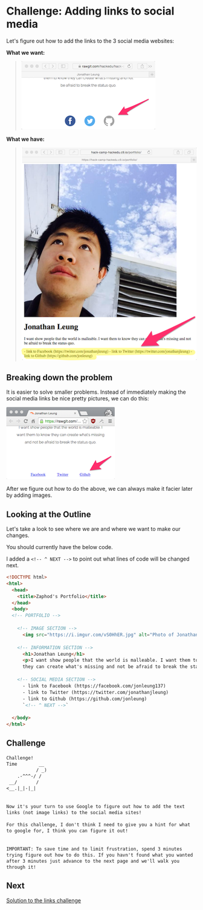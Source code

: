 # Challenge: Adding links to social media

Let's figure out how to add the links to the 3 social media websites:

__What we want:__

> ![](img/social_media.png)

__What we have:__

> ![](img/social_media_highlight.png)

## Breaking down the problem

It is easier to solve smaller problems. Instead of immediately making the social media links be nice pretty pictures, we can do this:

![](img/text_social_media_links.png)

After we figure out how to do the above, we can always make it facier later by adding images.

## Looking at the Outline

Let's take a look to see where we are and where we want to make our changes.

You should currently have the below code.

I added a `<!-- ^ NEXT -->` to point out what lines of code will be changed next.

```html
<!DOCTYPE html>
<html>
  <head>
    <title>Zaphod's Portfolio</title>
  </head>
  <body>
  <!-- PORTFOLIO -->
  
    <!-- IMAGE SECTION -->
      <img src="https://i.imgur.com/vS0HhER.jpg" alt="Photo of Jonathan">
  
    <!-- INFORMATION SECTION -->
      <h1>Jonathan Leung</h1>
      <p>I want show people that the world is malleable. I want them to know 
      they can create what's missing and not be afraid to break the status quo.</p>

    <!-- SOCIAL MEDIA SECTION -->
      - link to Facebook (https://facebook.com/jonleung137)
      - link to Twitter (https://twitter.com/jonathanjleung)
      - link to Github (https://github.com/jonleung)
      `<!-- ^ NEXT -->`

  </body>
</html>
```

## Challenge

```
Challenge!  
Time        __
           / _)   
    .-^^^-/ /
 __/       /
<__.|_|-|_|


Now it's your turn to use Google to figure out how to add the text links (not image links) to the social media sites! 

For this challenge, I don't think I need to give you a hint for what
to google for, I think you can figure it out!


IMPORTANT: To save time and to limit frustration, spend 3 minutes trying figure out how to do this. If you havn't found what you wanted after 3 minutes just advance to the next page and we'll walk you through it!
```


## Next

[Solution to the links challenge](links_solution.md)
